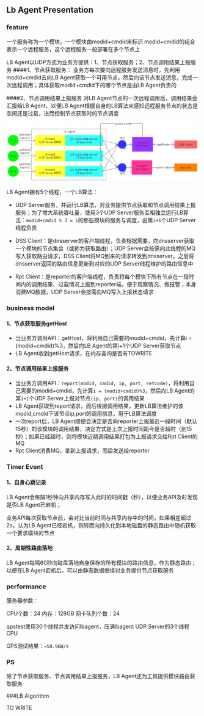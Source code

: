 ## Lb Agent Presentation

### **feature**

一个服务称为一个模块，一个模块由modid+cmdid来标识
modid+cmdid的组合表示一个远程服务，这个远程服务一般部署在多个节点上

LB Agent以UDP方式为业务方提供：1、节点获取服务；2、节点调用结果上报服务
####1、节点获取服务：
业务方每次要向远程服务发送消息时，先利用modid+cmdid去向LB Agent获取一个可用节点，然后向该节点发送消息，完成一次远程调用；具体获取modid+cmdid下的哪个节点是由LB Agent负责的

####2、节点调用结果上报服务
对LB Agent节点的一次远程调用后，调用结果会汇报给LB Agent，以便LB Agent根据自身的LB算法来感知远程服务节点的状态是空闲还是过载，进而控制节点获取时的节点调度


![lbagent-arch](pictures/Lbagent-Arch.png)

LB Agent拥有5个线程，一个LB算法：

- UDP Server服务，并运行LB算法，对业务提供节点获取和节点调用结果上报服务；为了增大系统吞吐量，使用3个UDP Server服务互相独立运行LB算法：`modid+cmdid % 3 = i`的那些模块的服务与调度，由第`i+1`个UDP Server线程负责

- DSS Client：是dnsserver的客户端线程，负责根据需要，向dnsserver获取一个模块的节点集合（或称为获取路由）；UDP Server会按需向此线程的MQ写入获取路由请求，DSS Client将MQ到来的请求转发到dnsserver，之后将dnsserver返回的路由信息更新到对应的UDP Server线程维护的路由信息中
- Rpt Client：是reporter的客户端线程，负责将每个模块下所有节点在一段时间内的调用结果、过载情况上报到reporter端，便于观察情况、做报警；本身消费MQ数据，UDP Server会按需向MQ写入上报状态请求


### **business model**
#### **1、节点获取服务getHost**

- 当业务方调用API：getHost，将利用自己需要的modid+cmdid，先计算i = (modid+cmdid)%3，然后向LB Agent的第i+1个UDP Server获取节点
- LB Agent收到getHost请求，在内存查询是否有TOWRITE


#### **2、节点调用结果上报服务**
- 当业务方调用API：`report(modid, cmdid, ip, port, retcode)`，将利用自己需要的modid+cmdid，先计算`i = (modid+cmdid)%3`，然后向LB Agent的第`i+1`个UDP Server上报对节点`(ip, port)`的调用结果
- LB Agent获取到report请求，而后根据调用结果，更新LB算法维护的该modid,cmdid下该节点ip,port的调用信息，用于LB算法调度
- 一次report后，LB Agent顺便会决定是否向reporter上报最近一段时间（默认15秒）的该模块的调用结果，决定方式是上次上报时间距今是否超时（到15秒）；如果已经超时，则将模块近期调用结果打包为上报请求交给Rpt Client的MQ
- Rpt Client消费MQ，拿到上报请求，而后发送给reporter

### Timer Event
#### 1、自身心跳记录
LB Agent会每隔1秒钟向共享内存写入此时的时间戳（秒），以便业务API及时发现是否LB Agent已宕机；

业务API每次获取节点前，会对比当前时间与共享内存中的时间，如果相差超过2s，认为LB Agent已经宕机，则转而向持久化到本地磁盘的静态路由中随机获取一个要求模块的节点

#### 2、周期性路由落地
LB Agent每隔60秒向磁盘落地自身保存的所有模块的路由信息，作为静态路由；以便在LB Agent宕机后，可以由静态数据继续对业务提供节点获取服务


### **performance**

服务器参数：

CPU个数：24   内存：128GB   网卡队列个数：24

qpstest使用30个线程并发访问lbagent，压满lbagent UDP Server的3个线程CPU

QPS测试结果：`≈50.96W/s`

### **PS**
除了节点获取服务、节点调用结果上报服务，LB Agent还为工具提供模块路由获取服务


###LB Algorithm

TO WRITE
